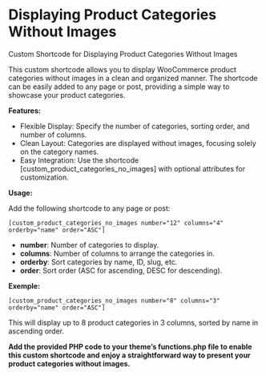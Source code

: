 # Displaying Product Categories Without Images
Custom Shortcode for Displaying Product Categories Without Images

This custom shortcode allows you to display WooCommerce product categories without images in a clean and organized manner. The shortcode can be easily added to any page or post, providing a simple way to showcase your product categories.

**Features:**
- Flexible Display: Specify the number of categories, sorting order, and number of columns.
- Clean Layout: Categories are displayed without images, focusing solely on the category names.
- Easy Integration: Use the shortcode [custom_product_categories_no_images] with optional attributes for customization.

**Usage:**

Add the following shortcode to any page or post:

```[custom_product_categories_no_images number="12" columns="4" orderby="name" order="ASC"]```

- **number**: Number of categories to display.
- **columns**: Number of columns to arrange the categories in.
- **orderby**: Sort categories by name, ID, slug, etc.
- **order**: Sort order (ASC for ascending, DESC for descending).

**Exemple:**

`[custom_product_categories_no_images number="8" columns="3" orderby="name" order="ASC"]`

This will display up to 8 product categories in 3 columns, sorted by name in ascending order.

**Add the provided PHP code to your theme’s functions.php file to enable this custom shortcode and enjoy a straightforward way to present your product categories without images.**
